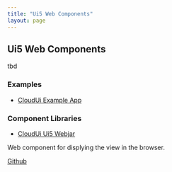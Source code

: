 ```yaml
---
title: "Ui5 Web Components"
layout: page
---
```


## Ui5 Web Components

tbd


### Examples
* [CloudUi Example App](https://github.com/moewes/cloud-ui-example) 

### Component Libraries
* [CloudUi Ui5 Webjar](https://github.com/moewes/ui5-webjar) 


Web component for displying the view in the browser.

[Github](https://github.com/moewes/cloud-ui-client) 
